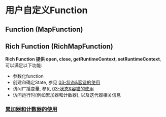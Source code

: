 # 用户自定义Function

## Function (MapFunction)

## **Rich Function** (RichMapFunction)

**Rich Function 提供 open, close, getRuntimeContext, setRuntimeContext**, 可以满足以下功能:

- 参数化function
- 创建和确定State, 参见 [03-状态&容错的使用](03-状态&容错的使用.md)
- 访问广播变量, 参见 [03-状态&容错的使用](03-状态&容错的使用.md)
- 访问运行时(例如累加器和计数器), 以及迭代器相关信息

### [累加器和计数器的使用](https://ci.apache.org/projects/flink/flink-docs-release-1.12/zh/dev/user_defined_functions.html#%E7%B4%AF%E5%8A%A0%E5%99%A8%E5%92%8C%E8%AE%A1%E6%95%B0%E5%99%A8)


